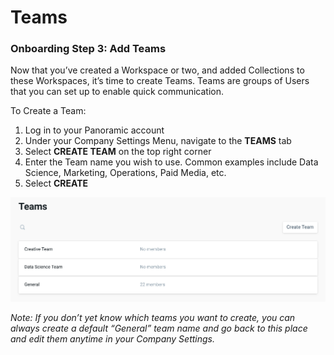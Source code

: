 # Teams

### **Onboarding Step 3: Add Teams**

Now that you’ve created a Workspace or two, and added Collections to these Workspaces, it’s time to create Teams. Teams are groups of Users that you can set up to enable quick communication.

To Create a Team:

1. Log in to your Panoramic account
2. Under your Company Settings Menu, navigate to the **TEAMS** tab
3. Select **CREATE TEAM** on the top right corner
4. Enter the Team name you wish to use. Common examples include Data Science, Marketing, Operations, Paid Media, etc.
5. Select **CREATE**

![](../../.gitbook/assets/screen-shot-2020-09-18-at-2.04.22-pm.png)

_Note: If you don’t yet know which teams you want to create, you can always create a default “General” team name and go back to this place and edit them anytime in your Company Settings._

